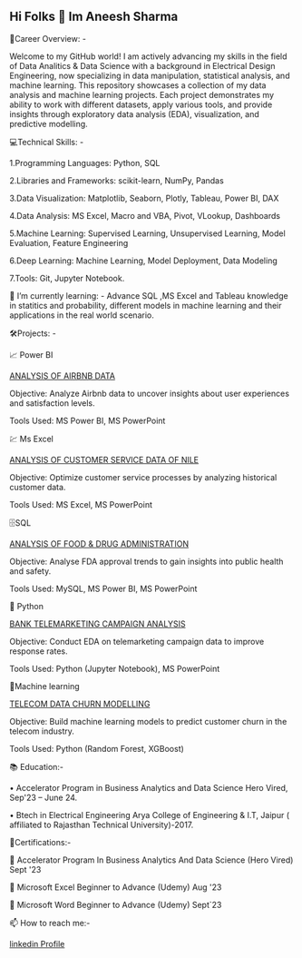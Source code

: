 ## Hi Folks  👋 Im Aneesh Sharma
🚀Career Overview: -

Welcome to my GitHub world! I am actively advancing my skills in the field of Data Analitics & Data Science with a background in Electrical Design Engineering, now specializing in data manipulation, statistical analysis, and machine learning. This repository showcases a collection of my data analysis and machine learning projects. Each project demonstrates my ability to work with different datasets, apply various tools, and provide insights through exploratory data analysis (EDA), visualization, and predictive modelling.

💻Technical Skills: -

1.Programming Languages: Python, SQL

2.Libraries and Frameworks: scikit-learn, NumPy, Pandas

3.Data Visualization: Matplotlib, Seaborn, Plotly, Tableau, Power BI, DAX

4.Data Analysis: MS Excel, Macro and VBA, Pivot, VLookup, Dashboards

5.Machine Learning: Supervised Learning, Unsupervised Learning, Model Evaluation, Feature Engineering

6.Deep Learning: Machine Learning, Model Deployment, Data Modeling

7.Tools: Git, Jupyter Notebook.

🌱 I’m currently learning: -
Advance SQL ,MS Excel and Tableau knowledge in statitics and probability, different models in machine learning and their applications in the real world scenario.

🛠️Projects: -

📈 Power BI
 
[ANALYSIS OF AIRBNB DATA](https://github.com/aneesh09/Analysis-of-Airbnb.git) 

Objective: Analyze Airbnb data to uncover insights about user experiences and satisfaction levels.

Tools Used: MS Power BI, MS PowerPoint

💹 Ms Excel

[ANALYSIS OF CUSTOMER SERVICE DATA OF NILE](https://github.com/aneesh09/Analyses-of-Customer-Service-Data-using-Microsoft-Excel.git) 

Objective: Optimize customer service processes by analyzing historical customer data.

Tools Used: MS Excel, MS PowerPoint

🗄️SQL

[ANALYSIS OF FOOD & DRUG ADMINISTRATION](https://github.com/aneesh09/-SQL-Data-Analysis-and-Visualization-with-Power-BI-for-FDA.git) 

Objective: Analyse FDA approval trends to gain insights into public health and safety.

Tools Used: MySQL, MS Power BI, MS PowerPoint

💱 Python

[BANK TELEMARKETING CAMPAIGN ANALYSIS](https://github.com/aneesh09/Case-Study-Bank-Telemarketing-Campaign.git) 

Objective: Conduct EDA on telemarketing campaign data to improve response rates.

Tools Used: Python (Jupyter Notebook), MS PowerPoint
 
🤖Machine learning

[TELECOM DATA CHURN MODELLING](https://github.com/aneesh09/Capstone-Project--Machine-Learning-Project---Churn-Modelling.git) 

Objective: Build machine learning models to predict customer churn in the telecom industry.

Tools Used: Python (Random Forest, XGBoost)

📚 Education:-

•	Accelerator Program in Business Analytics and Data Science Hero Vired, Sep'23 – June 24.

•	Btech in Electrical Engineering Arya College of Engineering & I.T, Jaipur ( affiliated to Rajasthan Technical University)-2017.

🏅Certifications:-

	Accelerator Program In Business Analytics And Data Science (Hero Vired) Sept '23

	Microsoft Excel Beginner to Advance (Udemy)  Aug '23

	Microsoft Word Beginner to Advance (Udemy) Sept`23

📫 How to reach me:-

[linkedin Profile](linkedin.com/in/aneesh-sharma-bb5644a8) 
